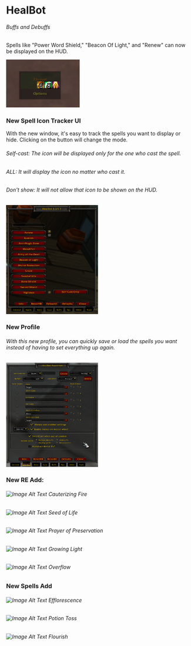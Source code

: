 # HealBot

###### Buffs and Debuffs
Spells like "Power Word Shield," "Beacon Of Light," and "Renew" can now be displayed on the HUD.

<img src="https://github.com/Rukstone/Healbot_Updateds/blob/Rukstone/Features_Updates/Images/Example_Spells_Displayed_on_HUD.png?raw=true" alt="Image Alt Text" style="width: 200px;">

### New Spell Icon Tracker UI
With the new window, it's easy to track the spells you want to display or hide. Clicking on the button will change the mode.
###### Self-cast: The icon will be displayed only for the one who cast the spell.
###### ALL: It will display the icon no matter who cast it.
###### Don't show: It will not allow that icon to be shown on the HUD.

<img src="https://github.com/Rukstone/Healbot_Updateds/blob/Rukstone/Features_Updates/Images/New_HealBotTab_SpellTracker.png?raw=true" alt="Image Alt Text" style="width: 250px;">


### New Profile
###### With this new profile, you can quickly save or load the spells you want instead of having to set everything up again.

<img src="https://github.com/Rukstone/Healbot_Updateds/blob/Rukstone/Features_Updates/Images/Spell_Combo_Set_Profile.png?raw=true" alt="Image Alt Text" style="width: 250px;">


### New RE Add:
 ###### <img src="https://db.ascension.gg/static/images/wow/icons/large/spell_fire_flamebolt.jpg" alt="Image Alt Text" style="width: 25px;"> Cauterizing Fire
 ###### <img src="https://db.ascension.gg/static/images/wow/icons/large/spell_nature_regeneration_02.jpg" alt="Image Alt Text" style="width: 25px;"> Seed of Life
 ###### <img src="https://db.ascension.gg/static/images/wow/icons/large/ability_priest_spiritoftheredeemer.jpg" alt="Image Alt Text" style="width: 25px;"> Prayer of Preservation
 ###### <img src="https://db.ascension.gg/static/images/wow/icons/large/ability_paladin_lightoftheprotector.jpg" alt="Image Alt Text" style="width: 25px;"> Growing Light
 ###### <img src="https://db.ascension.gg/static/images/wow/icons/large/ability_mount_pandarenkitemount_green.jpg" alt="Image Alt Text" style="width: 25px;"> Overflow
### New Spells Add
 ###### <img src="https://db.ascension.gg/static/images/wow/icons/large/inv_misc_herb_talandrasrose.jpg" alt="Image Alt Text" style="width: 25px;"> Efflorescence
 ###### <img src="https://db.ascension.gg/static/images/wow/icons/large/ability_monk_drunkenhaze.jpg" alt="Image Alt Text" style="width: 25px;"> Potion Toss
 ###### <img src="https://db.ascension.gg/static/images/wow/icons/large/spell_druid_wildburst.jpg" alt="Image Alt Text" style="width: 25px;"> Flourish

 

